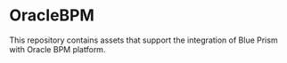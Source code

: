 # OracleBPM
This repository contains assets that support the integration of Blue Prism with Oracle BPM platform.
